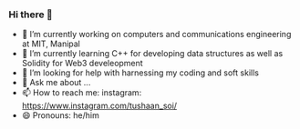 ### Hi there 👋

- 🔭 I’m currently working on computers and communications engineering at MIT, Manipal
- 🌱 I’m currently learning C++ for developing data structures as well as Solidity for Web3 develeopment
- 🤔 I’m looking for help with harnessing my coding and soft skills
- 💬 Ask me about ...
- 📫 How to reach me: instagram: https://www.instagram.com/tushaan_soi/ 
- 😄 Pronouns: he/him
